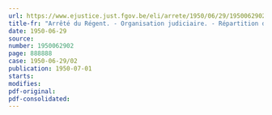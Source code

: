 ```yaml
---
url: https://www.ejustice.just.fgov.be/eli/arrete/1950/06/29/1950062902/justel
title-fr: "Arrêté du Régent. - Organisation judiciaire. - Répartition des cantons de justice de paix d'après leur population"
date: 1950-06-29
source:
number: 1950062902
page: 888888
case: 1950-06-29/02
publication: 1950-07-01
starts:
modifies:
pdf-original:
pdf-consolidated:
---
```


